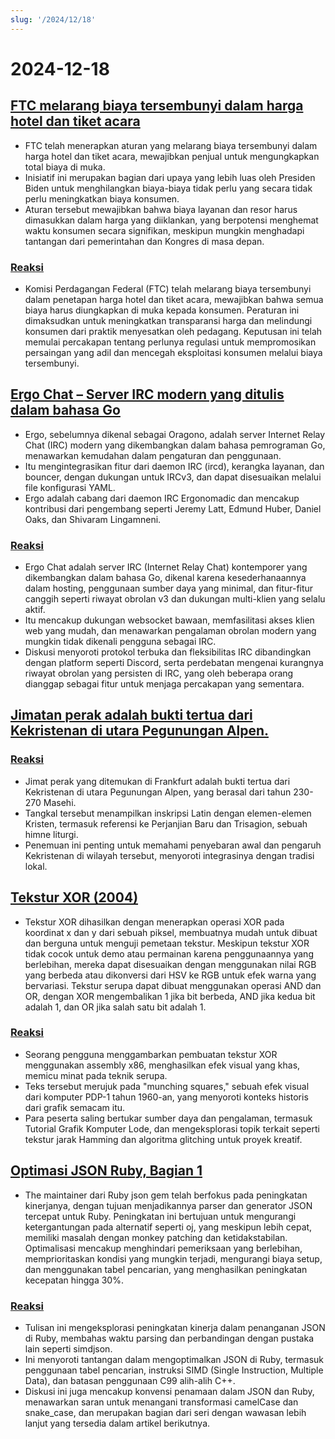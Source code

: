 ```yaml
---
slug: '/2024/12/18'
---
```


# 2024-12-18

## [FTC melarang biaya tersembunyi dalam harga hotel dan tiket acara](https://www.cnbc.com/2024/12/17/ftc-bans-hidden-junk-fees-in-hotel-event-ticket-prices-.html)

- FTC telah menerapkan aturan yang melarang biaya tersembunyi dalam harga hotel dan tiket acara, mewajibkan penjual untuk mengungkapkan total biaya di muka.
- Inisiatif ini merupakan bagian dari upaya yang lebih luas oleh Presiden Biden untuk menghilangkan biaya-biaya tidak perlu yang secara tidak perlu meningkatkan biaya konsumen.
- Aturan tersebut mewajibkan bahwa biaya layanan dan resor harus dimasukkan dalam harga yang diiklankan, yang berpotensi menghemat waktu konsumen secara signifikan, meskipun mungkin menghadapi tantangan dari pemerintahan dan Kongres di masa depan.

### [Reaksi](https://news.ycombinator.com/item?id=42445037)

- Komisi Perdagangan Federal (FTC) telah melarang biaya tersembunyi dalam penetapan harga hotel dan tiket acara, mewajibkan bahwa semua biaya harus diungkapkan di muka kepada konsumen. Peraturan ini dimaksudkan untuk meningkatkan transparansi harga dan melindungi konsumen dari praktik menyesatkan oleh pedagang. Keputusan ini telah memulai percakapan tentang perlunya regulasi untuk mempromosikan persaingan yang adil dan mencegah eksploitasi konsumen melalui biaya tersembunyi.

## [Ergo Chat – Server IRC modern yang ditulis dalam bahasa Go](https://github.com/ergochat/ergo)

- Ergo, sebelumnya dikenal sebagai Oragono, adalah server Internet Relay Chat (IRC) modern yang dikembangkan dalam bahasa pemrograman Go, menawarkan kemudahan dalam pengaturan dan penggunaan.
- Itu mengintegrasikan fitur dari daemon IRC (ircd), kerangka layanan, dan bouncer, dengan dukungan untuk IRCv3, dan dapat disesuaikan melalui file konfigurasi YAML.
- Ergo adalah cabang dari daemon IRC Ergonomadic dan mencakup kontribusi dari pengembang seperti Jeremy Latt, Edmund Huber, Daniel Oaks, dan Shivaram Lingamneni.

### [Reaksi](https://news.ycombinator.com/item?id=42447071)

- Ergo Chat adalah server IRC (Internet Relay Chat) kontemporer yang dikembangkan dalam bahasa Go, dikenal karena kesederhanaannya dalam hosting, penggunaan sumber daya yang minimal, dan fitur-fitur canggih seperti riwayat obrolan v3 dan dukungan multi-klien yang selalu aktif.
- Itu mencakup dukungan websocket bawaan, memfasilitasi akses klien web yang mudah, dan menawarkan pengalaman obrolan modern yang mungkin tidak dikenali pengguna sebagai IRC.
- Diskusi menyoroti protokol terbuka dan fleksibilitas IRC dibandingkan dengan platform seperti Discord, serta perdebatan mengenai kurangnya riwayat obrolan yang persisten di IRC, yang oleh beberapa orang dianggap sebagai fitur untuk menjaga percakapan yang sementara.

## [Jimatan perak adalah bukti tertua dari Kekristenan di utara Pegunungan Alpen.](https://archaeologymag.com/2024/12/oldest-evidence-of-christianity-north-of-the-alps/)

### [Reaksi](https://news.ycombinator.com/item?id=42448939)

- Jimat perak yang ditemukan di Frankfurt adalah bukti tertua dari Kekristenan di utara Pegunungan Alpen, yang berasal dari tahun 230-270 Masehi.
- Tangkal tersebut menampilkan inskripsi Latin dengan elemen-elemen Kristen, termasuk referensi ke Perjanjian Baru dan Trisagion, sebuah himne liturgi.
- Penemuan ini penting untuk memahami penyebaran awal dan pengaruh Kekristenan di wilayah tersebut, menyoroti integrasinya dengan tradisi lokal.

## [Tekstur XOR (2004)](https://lodev.org/cgtutor/xortexture.html)

- Tekstur XOR dihasilkan dengan menerapkan operasi XOR pada koordinat x dan y dari sebuah piksel, membuatnya mudah untuk dibuat dan berguna untuk menguji pemetaan tekstur. Meskipun tekstur XOR tidak cocok untuk demo atau permainan karena penggunaannya yang berlebihan, mereka dapat disesuaikan dengan menggunakan nilai RGB yang berbeda atau dikonversi dari HSV ke RGB untuk efek warna yang bervariasi. Tekstur serupa dapat dibuat menggunakan operasi AND dan OR, dengan XOR mengembalikan 1 jika bit berbeda, AND jika kedua bit adalah 1, dan OR jika salah satu bit adalah 1.

### [Reaksi](https://news.ycombinator.com/item?id=42447053)

- Seorang pengguna menggambarkan pembuatan tekstur XOR menggunakan assembly x86, menghasilkan efek visual yang khas, memicu minat pada teknik serupa.
- Teks tersebut merujuk pada "munching squares," sebuah efek visual dari komputer PDP-1 tahun 1960-an, yang menyoroti konteks historis dari grafik semacam itu.
- Para peserta saling bertukar sumber daya dan pengalaman, termasuk Tutorial Grafik Komputer Lode, dan mengeksplorasi topik terkait seperti tekstur jarak Hamming dan algoritma glitching untuk proyek kreatif.

## [Optimasi JSON Ruby, Bagian 1](https://byroot.github.io/ruby/json/2024/12/15/optimizing-ruby-json-part-1.html)

- The maintainer dari Ruby json gem telah berfokus pada peningkatan kinerjanya, dengan tujuan menjadikannya parser dan generator JSON tercepat untuk Ruby. Peningkatan ini bertujuan untuk mengurangi ketergantungan pada alternatif seperti oj, yang meskipun lebih cepat, memiliki masalah dengan monkey patching dan ketidakstabilan. Optimalisasi mencakup menghindari pemeriksaan yang berlebihan, memprioritaskan kondisi yang mungkin terjadi, mengurangi biaya setup, dan menggunakan tabel pencarian, yang menghasilkan peningkatan kecepatan hingga 30%.

### [Reaksi](https://news.ycombinator.com/item?id=42446846)

- Tulisan ini mengeksplorasi peningkatan kinerja dalam penanganan JSON di Ruby, membahas waktu parsing dan perbandingan dengan pustaka lain seperti simdjson.
- Ini menyoroti tantangan dalam mengoptimalkan JSON di Ruby, termasuk penggunaan tabel pencarian, instruksi SIMD (Single Instruction, Multiple Data), dan batasan penggunaan C99 alih-alih C++.
- Diskusi ini juga mencakup konvensi penamaan dalam JSON dan Ruby, menawarkan saran untuk menangani transformasi camelCase dan snake_case, dan merupakan bagian dari seri dengan wawasan lebih lanjut yang tersedia dalam artikel berikutnya.

<head>
  <meta property="og:title" content="FTC melarang biaya tersembunyi dalam harga hotel dan tiket acara" />
  <meta property="og:type" content="website" />
  <meta property="og:image" content="https://og.cho.sh/api/og/?title=FTC%20melarang%20biaya%20tersembunyi%20dalam%20harga%20hotel%20dan%20tiket%20acara&subheading=Rabu%2C%2018%20Desember%202024%3A%20Ringkasan%20Berita%20Peretas" />
</head>
